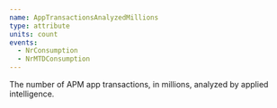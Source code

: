 ```yaml
---
name: AppTransactionsAnalyzedMillions
type: attribute
units: count
events:
  - NrConsumption
  - NrMTDConsumption
---
```


The number of APM app transactions, in millions, analyzed by applied intelligence.